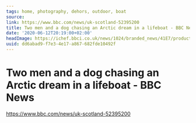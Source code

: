 ```yaml
---
tags: home, photography, dehors, outdoor, boat
source:
link: https://www.bbc.com/news/uk-scotland-52395200
title: Two men and a dog chasing an Arctic dream in a lifeboat - BBC News
date: '2020-06-12T20:19:00+02:00'
headImage: https://ichef.bbci.co.uk/news/1024/branded_news/41E7/production/_111917861_20190828_kollsholmenanchorage_01.jpg
uuid: dd6abad9-f7e3-4e17-a867-682fde10492f
---
```


# Two men and a dog chasing an Arctic dream in a lifeboat - BBC News
https://www.bbc.com/news/uk-scotland-52395200
